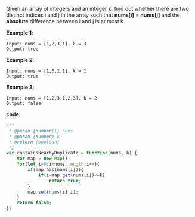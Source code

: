 Given an array of integers and an integer k, find out whether there are two distinct indices i and j in the array such that **nums[i]** = **nums[j]** and the **absolute** difference between i and j is at most k.

**Example 1**:
```
Input: nums = [1,2,3,1], k = 3
Output: true
```

**Example 2**:
```
Input: nums = [1,0,1,1], k = 1
Output: true
```

**Example 3**:
```
Input: nums = [1,2,3,1,2,3], k = 2
Output: false
```

**code**:
```js
/**
 * @param {number[]} nums
 * @param {number} k
 * @return {boolean}
 */
var containsNearbyDuplicate = function(nums, k) {
    var map = new Map();
    for(let i=0;i<nums.length;i++){
        if(map.has(nums[i])){
            if(i-map.get(nums[i])<=k) 
                return true;
        }
        map.set(nums[i],i);
    }
    return false;
};

```